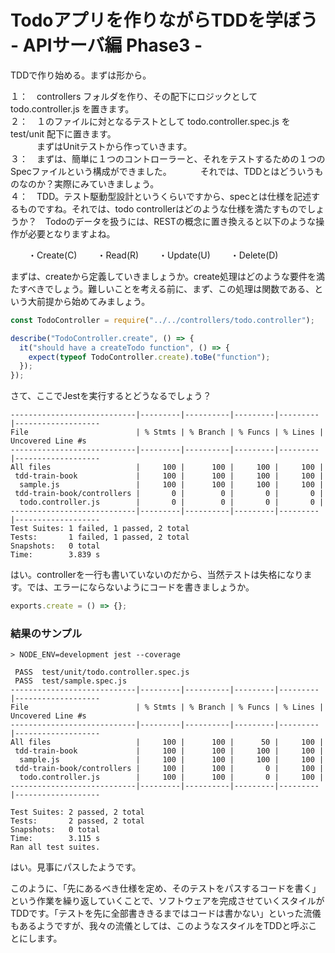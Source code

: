 # Todoアプリを作りながらTDDを学ぼう - APIサーバ編 Phase3 -

TDDで作り始める。まずは形から。

１：　controllers フォルダを作り、その配下にロジックとして todo.controller.js を置きます。  
２：　１のファイルに対となるテストとして todo.controller.spec.js を test/unit 配下に置きます。  
　　　まずはUnitテストから作っていきます。  
３：　まずは、簡単に１つのコントローラーと、それをテストするための１つのSpecファイルという構成ができました。
　　　それでは、TDDとはどういうものなのか？実際にみていきましょう。  
４：　TDD。テスト駆動型設計というくらいですから、specとは仕様を記述するものですね。それでは、todo controllerはどのような仕様を満たすものでしょうか？　Todoのデータを扱うには、RESTの概念に置き換えると以下のような操作が必要となりますよね。  

　　・Create(C)
　　・Read(R)
　　・Update(U)
　　・Delete(D)

まずは、createから定義していきましょうか。create処理はどのような要件を満たすべきでしょう。難しいことを考える前に、まず、この処理は関数である、という大前提から始めてみましょう。  

```javascript
const TodoController = require("../../controllers/todo.controller");

describe("TodoController.create", () => {
  it("should have a createTodo function", () => {
    expect(typeof TodoController.create).toBe("function");
  });
});
```

さて、ここでJestを実行するとどうなるでしょう？

```
----------------------------|---------|----------|---------|---------|-------------------
File                        | % Stmts | % Branch | % Funcs | % Lines | Uncovered Line #s 
----------------------------|---------|----------|---------|---------|-------------------
All files                   |     100 |      100 |     100 |     100 |                   
 tdd-train-book             |     100 |      100 |     100 |     100 |                   
  sample.js                 |     100 |      100 |     100 |     100 |                   
 tdd-train-book/controllers |       0 |        0 |       0 |       0 |                   
  todo.controller.js        |       0 |        0 |       0 |       0 |                   
----------------------------|---------|----------|---------|---------|-------------------
Test Suites: 1 failed, 1 passed, 2 total
Tests:       1 failed, 1 passed, 2 total
Snapshots:   0 total
Time:        3.839 s
```

はい。controllerを一行も書いていないのだから、当然テストは失格になります。では、エラーにならないようにコードを書きましょうか。

```javascript
exports.create = () => {};
```

### 結果のサンプル

```
> NODE_ENV=development jest --coverage

 PASS  test/unit/todo.controller.spec.js
 PASS  test/sample.spec.js
----------------------------|---------|----------|---------|---------|-------------------
File                        | % Stmts | % Branch | % Funcs | % Lines | Uncovered Line #s 
----------------------------|---------|----------|---------|---------|-------------------
All files                   |     100 |      100 |      50 |     100 |                   
 tdd-train-book             |     100 |      100 |     100 |     100 |                   
  sample.js                 |     100 |      100 |     100 |     100 |                   
 tdd-train-book/controllers |     100 |      100 |       0 |     100 |                   
  todo.controller.js        |     100 |      100 |       0 |     100 |                   
----------------------------|---------|----------|---------|---------|-------------------

Test Suites: 2 passed, 2 total
Tests:       2 passed, 2 total
Snapshots:   0 total
Time:        3.115 s
Ran all test suites.
```

はい。見事にパスしたようです。

このように、「先にあるべき仕様を定め、そのテストをパスするコードを書く」という作業を繰り返していくことで、ソフトウェアを完成させていくスタイルがTDDです。「テストを先に全部書ききるまではコードは書かない」といった流儀もあるようですが、我々の流儀としては、このようなスタイルをTDDと呼ぶことにします。
